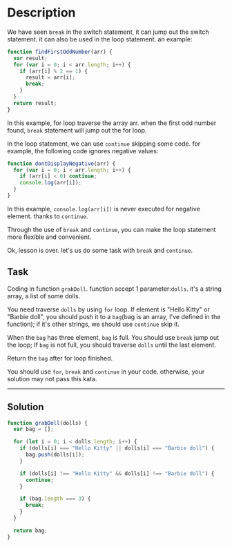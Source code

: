 # Description

We have seen `break` in the switch statement, it can jump out the switch statement. it can also be used in the loop statement. an example:

```js
function findFirstOddNumber(arr) {
  var result;
  for (var i = 0; i < arr.length; i++) {
    if (arr[i] % 2 == 1) {
      result = arr[i];
      break;
    }
  }
  return result;
}
```

In this example, for loop traverse the array arr. when the first odd number found, `break` statement will jump out the for loop.

In the loop statement, we can use `continue` skipping some code. for example, the following code ignores negative values:

```js
function dontDisplayNegative(arr) {
  for (var i = 0; i < arr.length; i++) {
    if (arr[i] < 0) continue;
    console.log(arr[i]);
  }
}
```

In this example, `console.log(arr[i])` is never executed for negative element. thanks to `continue`.

Through the use of `break` and `continue`, you can make the loop statement more flexible and convenient.

Ok, lesson is over. let's us do some task with `break` and `continue`.

## Task

Coding in function `grabDoll`. function accept 1 parameter:`dolls`. it's a string array, a list of some dolls.

You need traverse `dolls` by using `for` loop. If element is "Hello Kitty" or "Barbie doll", you should push it to a `bag`(bag is an array, I've defined in the function); if it's other strings, we should use `continue` skip it.

When the `bag` has three element, `bag` is full. You should use `break` jump out the loop; If `bag` is not full, you should traverse `dolls` until the last element.

Return the `bag` after for loop finished.

You should use `for`, `break` and `continue` in your code. otherwise, your solution may not pass this kata.

---

## Solution

```js
function grabDoll(dolls) {
  var bag = [];

  for (let i = 0; i < dolls.length; i++) {
    if (dolls[i] === "Hello Kitty" || dolls[i] === "Barbie doll") {
      bag.push(dolls[i]);
    }

    if (dolls[i] !== "Hello Kitty" && dolls[i] !== "Barbie doll") {
      continue;
    }

    if (bag.length === 3) {
      break;
    }
  }

  return bag;
}
```
